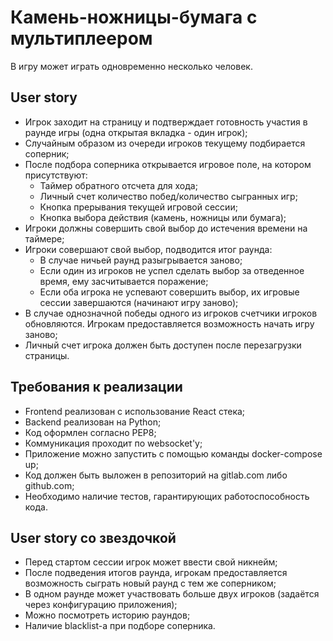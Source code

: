# Камень-ножницы-бумага с мультиплеером

В игру может играть одновременно несколько человек.

## User story

* Игрок заходит на страницу и подтверждает готовность участия в раунде игры (одна открытая вкладка - один игрок);
* Случайным образом из очереди игроков текущему подбирается соперник;
* После подбора соперника открывается игровое поле, на котором присутствуют:
    * Таймер обратного отсчета для хода;
    * Личный счет количество побед/количество сыгранных игр;
    * Кнопка прерывания текущей игровой сессии;
    * Кнопка выбора действия (камень, ножницы или бумага);
* Игроки должны совершить свой выбор до истечения времени на таймере;
* Игроки совершают свой выбор, подводится итог раунда:
    * В случае ничьей раунд разыгрывается заново;
    * Если один из игроков не успел сделать выбор за отведенное время, ему засчитывается поражение;
    * Если оба игрока не успевают совершить выбор, их игровые сессии завершаются (начинают игру заново);
* В случае однозначной победы одного из игроков счетчики игроков обновляются. Игрокам предоставляется возможность начать игру заново;
* Личный счет игрока должен быть доступен после перезагрузки страницы.

## Требования к реализации
* Frontend реализован с использование React стека;
* Backend реализован на Python;
* Код оформлен согласно PEP8;
* Коммуникация проходит по websocket'у;
* Приложение можно запустить с помощью команды docker-compose up;
* Код должен быть выложен в репозиторий на gitlab.com либо github.com;
* Необходимо наличие тестов, гарантирующих работоспособность кода.

## User story со звездочкой
* Перед стартом сессии игрок может ввести свой никнейм;
* После подведения итогов раунда, игрокам предоставляется возможность сыграть новый раунд с тем же соперником;
* В одном раунде может участвовать больше двух игроков (задаётся через конфигурацию приложения);
* Можно посмотреть историю раундов;
* Наличие blacklist-а при подборе соперника.